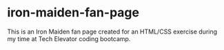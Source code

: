 # iron-maiden-fan-page
This is an Iron Maiden fan page created for an HTML/CSS exercise during my time at Tech Elevator coding bootcamp. 
